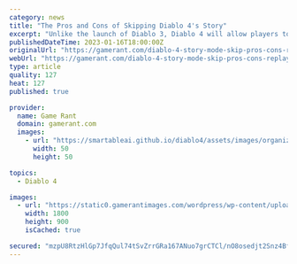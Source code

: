 ```yaml
---
category: news
title: "The Pros and Cons of Skipping Diablo 4's Story"
excerpt: "Unlike the launch of Diablo 3, Diablo 4 will allow players to skip the game's story mode, launching them straight into the open world's activities."
publishedDateTime: 2023-01-16T18:00:00Z
originalUrl: "https://gamerant.com/diablo-4-story-mode-skip-pros-cons-replayable-character-arcs/"
webUrl: "https://gamerant.com/diablo-4-story-mode-skip-pros-cons-replayable-character-arcs/"
type: article
quality: 127
heat: 127
published: true

provider:
  name: Game Rant
  domain: gamerant.com
  images:
    - url: "https://smartableai.github.io/diablo4/assets/images/organizations/gamerant.com-50x50.jpg"
      width: 50
      height: 50

topics:
  - Diablo 4

images:
  - url: "https://static0.gamerantimages.com/wordpress/wp-content/uploads/2023/01/diablo-4-demon-painting.jpg"
    width: 1800
    height: 900
    isCached: true

secured: "mzpU8RtzHlGp7JfqQul74tSvZrrGRa167ANuo7grCTCl/nO8osedjt2Snz4BfdSHgV3YFcvEOKUGl+Vc5WaZC0bGejumnDUvbjBD2T4QYDpcGLkekD047oG7TxtPJOs5nrC99X2rILnau5dJFoZxSDDaBB6pAQMHP+9PZrDYmVLcJaFihGMKTfG4miDjZzjNoVs7kPOnlWC6Onnih11UX+i9JgMT3UP3TO/UBNonkLd9RSTnVtKXL4iynmDEQeuvwg09tx+zNdkiFipsPtQfjQww4m0X1vt+oxw1IXOJudxv6L7uYNSLW7Jwz1planXiKRnd7VIRSTpe/jAKTa5F2FK0j6pkQoeVol3h0Erkw1E=;GFVIGeUQZx02xatko5VxVQ=="
---
```


